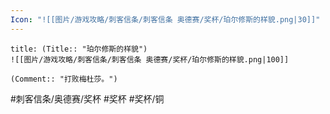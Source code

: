 ```yaml
---
Icon: "![[图片/游戏攻略/刺客信条/刺客信条 奥德赛/奖杯/珀尔修斯的样貌.png|30]]"
---
```

```ad-common-bronze-trophy
title: (Title:: "珀尔修斯的样貌")
![[图片/游戏攻略/刺客信条/刺客信条 奥德赛/奖杯/珀尔修斯的样貌.png|100]]

(Comment:: "打败梅杜莎。")
```

#刺客信条/奥德赛/奖杯 #奖杯 #奖杯/铜
